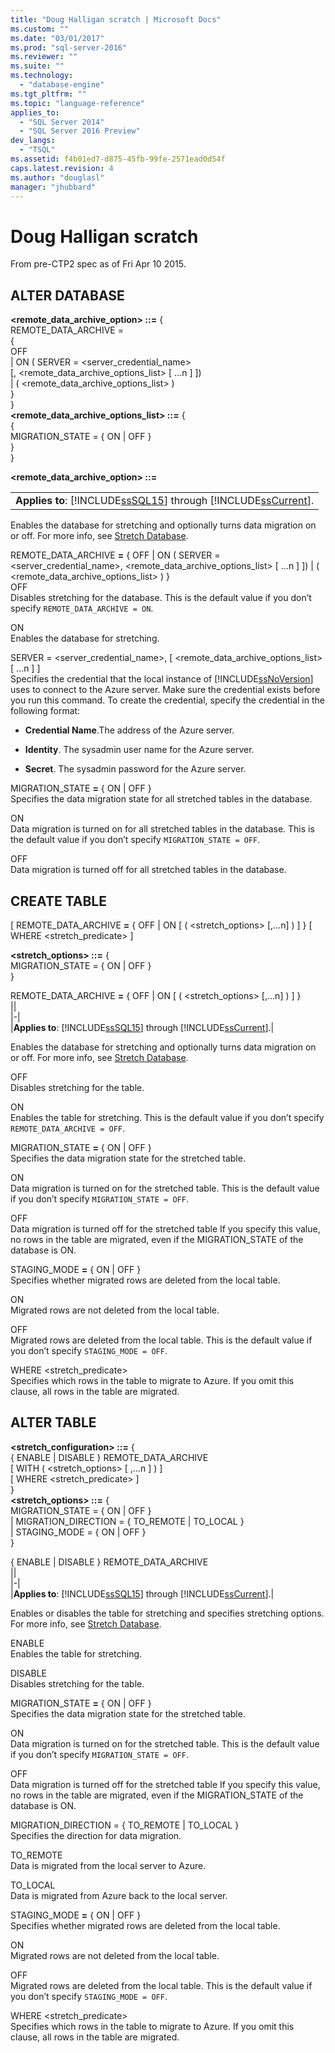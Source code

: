 ```yaml
---
title: "Doug Halligan scratch | Microsoft Docs"
ms.custom: ""
ms.date: "03/01/2017"
ms.prod: "sql-server-2016"
ms.reviewer: ""
ms.suite: ""
ms.technology: 
  - "database-engine"
ms.tgt_pltfrm: ""
ms.topic: "language-reference"
applies_to: 
  - "SQL Server 2014"
  - "SQL Server 2016 Preview"
dev_langs: 
  - "TSQL"
ms.assetid: f4b01ed7-d875-45fb-99fe-2571ead0d54f
caps.latest.revision: 4
ms.author: "douglasl"
manager: "jhubbard"
---
```

# Doug Halligan scratch
From pre-CTP2 spec as of Fri Apr 10 2015.  
  
## ALTER DATABASE  
**<remote_data_archive_option> ::=** {  
    REMOTE_DATA_ARCHIVE =  
    {  
          OFF   
        | ON ( SERVER = <server_credential_name>   
                [, <remote_data_archive_options_list> [ ...n ] ])   
        | ( <remote_data_archive_options_list> )  
    }   
}  
**<remote_data_archive_options_list> ::=** {  
    {   
          MIGRATION_STATE = { ON | OFF }  
    }  
}  
  
**<remote_data_archive_option> ::=**  
  
||  
|-|  
|**Applies to**: [!INCLUDE[ssSQL15](../a9notintoc/includes/sssql15-md.md)] through [!INCLUDE[ssCurrent](../a9notintoc/includes/sscurrent-md.md)].|  
  
Enables the database for stretching and optionally turns data migration on or off. For more info, see [Stretch Database](../sql-server/install/stretch-database.md).  
  
REMOTE_DATA_ARCHIVE **=** { OFF | ON ( SERVER = <server_credential_name>, <remote_data_archive_options_list> [ ...n ] ]) | ( <remote_data_archive_options_list> ) }  
OFF  
Disables stretching for the database. This is the default value if you don’t specify `REMOTE_DATA_ARCHIVE = ON`.  
  
ON  
Enables the database for stretching.  
  
SERVER = <server_credential_name>, [ <remote_data_archive_options_list> [ ...n ] ]  
Specifies the credential that the local instance of [!INCLUDE[ssNoVersion](../a9notintoc/includes/ssnoversion-md.md)] uses to connect to the Azure server. Make sure the credential exists before you run this command. To create the credential, specify the credential in the following format:  
  
-   **Credential Name**.The address of the Azure server.  
  
-   **Identity**. The sysadmin user name for the Azure server.  
  
-   **Secret**. The sysadmin password for the Azure server.  
  
MIGRATION_STATE **=** { ON | OFF }  
Specifies the data migration state for all stretched tables in the database.  
  
ON  
Data migration is turned on for all stretched tables in the database. This is the default value if you don’t specify `MIGRATION_STATE = OFF`.  
  
OFF  
Data migration is turned off for all stretched tables in the database.  
  
## CREATE TABLE  
[ REMOTE_DATA_ARCHIVE **=** { OFF | ON [ ( <stretch_options> [,...n] ) ] } [ WHERE <stretch_predicate> ]  
  
**<stretch_options> ::=** {  
      MIGRATION_STATE = { ON | OFF }  
    }  
  
REMOTE_DATA_ARCHIVE **=** { OFF | ON [ ( <stretch_options> [,...n] ) ] }  
||  
|-|  
|**Applies to**: [!INCLUDE[ssSQL15](../a9notintoc/includes/sssql15-md.md)] through [!INCLUDE[ssCurrent](../a9notintoc/includes/sscurrent-md.md)].|  
  
Enables the database for stretching and optionally turns data migration on or off. For more info, see [Stretch Database](../sql-server/install/stretch-database.md).  
  
OFF  
Disables stretching for the table.  
  
ON  
Enables the table for stretching. This is the default value if you don’t specify `REMOTE_DATA_ARCHIVE = OFF`.  
  
MIGRATION_STATE **=** { ON | OFF }  
Specifies the data migration state for the stretched table.  
  
ON  
Data migration is turned on for the stretched table. This is the default value if you don’t specify `MIGRATION_STATE = OFF`.  
  
OFF  
Data migration is turned off for the stretched table If you specify this value, no rows in the table are migrated, even if the MIGRATION_STATE of the database is ON.  
  
STAGING_MODE **=** { ON | OFF }  
Specifies whether migrated rows are deleted from the local table.  
  
ON  
Migrated rows are not deleted from the local table.  
  
OFF  
Migrated rows are deleted from the local table. This is the default value if you don’t specify `STAGING_MODE = OFF`.  
  
WHERE <stretch_predicate>  
Specifies which rows in the table to migrate to Azure. If you omit this clause, all rows in the table are migrated.  
  
## ALTER TABLE  
**<stretch_configuration> ::=** {  
        { ENABLE | DISABLE } REMOTE_DATA_ARCHIVE   
            [ WITH ( <stretch_options> [ ,...n ] ) ]  
            [ WHERE <stretch_predicate> ]  
    }  
**<stretch_options> ::=** {  
        MIGRATION_STATE = { ON | OFF }   
      | MIGRATION_DIRECTION = { TO_REMOTE | TO_LOCAL }  
      | STAGING_MODE = { ON | OFF }  
    }  
  
{ ENABLE | DISABLE } REMOTE_DATA_ARCHIVE  
||  
|-|  
|**Applies to**: [!INCLUDE[ssSQL15](../a9notintoc/includes/sssql15-md.md)] through [!INCLUDE[ssCurrent](../a9notintoc/includes/sscurrent-md.md)].|  
  
Enables or disables the table for stretching and specifies stretching options. For more info, see [Stretch Database](../sql-server/install/stretch-database.md).  
  
ENABLE  
Enables the table for stretching.  
  
DISABLE  
Disables stretching for the table.  
  
MIGRATION_STATE **=** { ON | OFF }  
Specifies the data migration state for the stretched table.  
  
ON  
Data migration is turned on for the stretched table. This is the default value if you don’t specify `MIGRATION_STATE = OFF`.  
  
OFF  
Data migration is turned off for the stretched table If you specify this value, no rows in the table are migrated, even if the MIGRATION_STATE of the database is ON.  
  
MIGRATION_DIRECTION = { TO_REMOTE | TO_LOCAL }  
Specifies the direction for data migration.  
  
TO_REMOTE  
Data is migrated from the local server to Azure.  
  
TO_LOCAL  
Data is migrated from Azure back to the local server.  
  
STAGING_MODE **=** { ON | OFF }  
Specifies whether migrated rows are deleted from the local table.  
  
ON  
Migrated rows are not deleted from the local table.  
  
OFF  
Migrated rows are deleted from the local table. This is the default value if you don’t specify `STAGING_MODE = OFF`.  
  
WHERE <stretch_predicate>  
Specifies which rows in the table to migrate to Azure. If you omit this clause, all rows in the table are migrated.  
  
